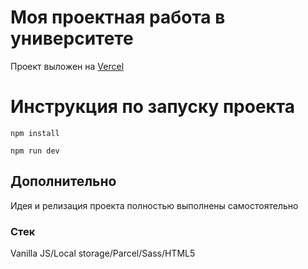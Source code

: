 # Моя проектная работа в университете

Проект выложен на [Vercel](https://university-choose-game.vercel.app/index.html)

# Инструкция по запуску проекта

```npm install```

```npm run dev```

## Дополнительно

Идея и релизация проекта полностью выполнены самостоятельно

### Стек

Vanilla JS/Local storage/Parcel/Sass/HTML5

